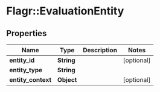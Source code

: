 # Flagr::EvaluationEntity

## Properties
Name | Type | Description | Notes
------------ | ------------- | ------------- | -------------
**entity_id** | **String** |  | [optional] 
**entity_type** | **String** |  | 
**entity_context** | **Object** |  | [optional] 


